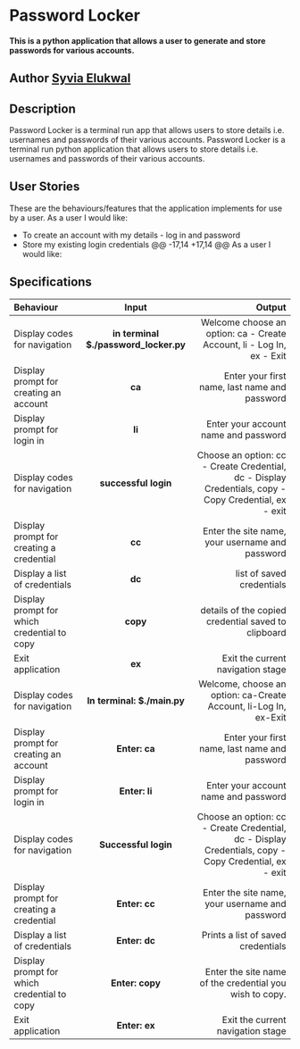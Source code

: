# Password Locker
#### This is a python application that allows a user to generate and store passwords for various accounts.
## Author [Syvia Elukwal](https:)
## Description
Password Locker is a terminal run app that allows users to store details i.e. usernames and passwords of their various accounts.
Password Locker is a terminal run python application that allows users to store details i.e. usernames and passwords of their various accounts.
## User Stories
These are the behaviours/features that the application implements for use by a user.
As a user I would like:
* To create an account with my details - log in and password
* Store my existing login credentials
@@ -17,14 +17,14 @@ As a user I would like:
## Specifications
| Behaviour | Input | Output |
| :---------------- | :---------------: | ------------------: |
| Display codes for navigation | **in terminal $./password_locker.py** | Welcome choose an option: ca - Create Account, li - Log In, ex - Exit |
| Display prompt for creating an account | **ca** | Enter your first name, last name and password |
| Display prompt for login in | **li** | Enter your account name and password |
| Display codes for navigation | **successful login** | Choose an option: cc - Create Credential, dc - Display Credentials, copy - Copy Credential, ex - exit |
| Display prompt for creating a credential | **cc** | Enter the site name, your username and password |
| Display a list of credentials | **dc** | list of saved credentials |
| Display prompt for which credential to copy | **copy** | details of the copied credential saved to clipboard |
| Exit application | **ex** | Exit the current navigation stage |
| Display codes for navigation | **In terminal: $./main.py** | Welcome, choose an option: ca-Create Account, li-Log In, ex-Exit |
| Display prompt for creating an account | **Enter: ca** | Enter your first name, last name and password |
| Display prompt for login in | **Enter: li** | Enter your account name and password |
| Display codes for navigation | **Successful login** | Choose an option: cc - Create Credential, dc - Display Credentials, copy - Copy Credential, ex - exit |
| Display prompt for creating a credential | **Enter: cc** | Enter the site name, your username and password |
| Display a list of credentials | **Enter: dc** | Prints a list of saved credentials |
| Display prompt for which credential to copy | **Enter: copy** | Enter the site name of the credential you wish to copy. |
| Exit application | **Enter: ex** | Exit the current navigation stage |
